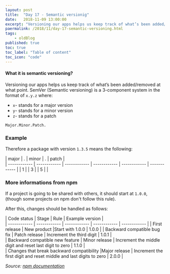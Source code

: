 ```yaml
---
layout: post
title:  "Day 17 - Semantic versionig"
date:   2018-11-09 13:00:00
excerpt: "Versioning our apps helps us keep track of what’s been added/removed at what point. SemVer (Semantic versioning) is a 3-component system in the format of `x.y.z` where:"
paermalink: /2018/11/day-17-semantic-versioning.html
tags:
    - oldBlog
published: true
toc: true
toc_label: "Table of content"
toc_icon: "code"
--- 
```


#### What it is semantic versioning?

Versioning our apps helps us keep track of what’s been added/removed at what point. SemVer (Semantic versioning) is a 3-component system in the format of `x.y.z` where:

- `x`- stands for a major version
- `y`- stands for a minor version
- `z`- stands for a patch

`Major.Minor.Patch.`

### Example

Therefore a package with version `1.3.5` means the following:

| major  | .  | minor  |  . |  patch |   
| ------------ | ------------ | ------------ | ------------ | ------------ | ------------ |
|  1 |   | 3  |   |  5 |   |

### More informations from npm

If a project is going to be shared with others, it should start at `1.0.0`, (though some projects on npm don't follow this rule).

After this, changes should be handled as follows:

| Code status  |  Stage  | Rule  |  Example version |  
| ------------ | ------------ | ------------ | ------------ | ------------ | 
|  First release | New product  |Start with 1.0.0   | 1.0.0  | 
|  Backward compatible bug fix | Patch release  | Increment the third digit  | 1.0.1  |  
|  Backward compatible new feature |  Minor release |  Increment the middle digit and reset last digit to zero | 1.1.0  |   
|  Changes that break backward compatibility |Major release   | Increment the first digit and reset middle and last digits to zero  | 2.0.0  | 

*Source: [npm documentation](https://docs.npmjs.com/getting-started/semantic-versioning)*
